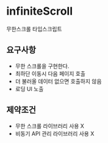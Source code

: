 # infiniteScroll

무한스크롤 타입스크립트

## 요구사항

-   무한 스크롤을 구현한다.
-   최하단 이동시 다음 페이지 호출
-   더 불러올 데이터 없으면 호출하지 않음
-   로딩 UI 노출

## 제약조건

-   무한 스크롤 라이브러리 사용 X
-   비동기 API 관리 라이브러리 사용 X

